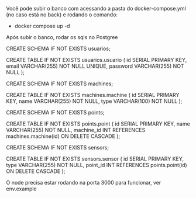 Você pode subir o banco com acessando a pasta do docker-compose.yml (no caso está no back) e rodando o comando:
- docker compose up -d

Após subir o banco, rodar os sqls no Postgree

CREATE SCHEMA IF NOT EXISTS usuarios;

CREATE TABLE IF NOT EXISTS usuarios.usuario (
    id SERIAL PRIMARY KEY,       
    email VARCHAR(255) NOT NULL UNIQUE, 
    password VARCHAR(255) NOT NULL
);

CREATE SCHEMA IF NOT EXISTS machines;

CREATE TABLE IF NOT EXISTS machines.machine (
  id SERIAL PRIMARY KEY,
  name VARCHAR(255) NOT NULL,
  type VARCHAR(100) NOT NULL
);

CREATE SCHEMA IF NOT EXISTS points;

CREATE TABLE IF NOT EXISTS points.point (
  id SERIAL PRIMARY KEY,
  name VARCHAR(255) NOT NULL,
  machine_id INT REFERENCES machines.machine(id) ON DELETE CASCADE
);


CREATE SCHEMA IF NOT EXISTS sensors;

CREATE TABLE IF NOT EXISTS sensors.sensor (
  id SERIAL PRIMARY KEY,
  type VARCHAR(255) NOT NULL,
  point_id INT REFERENCES points.point(id) ON DELETE CASCADE
);

O node precisa estar rodando na porta 3000 para funcionar, ver env.example